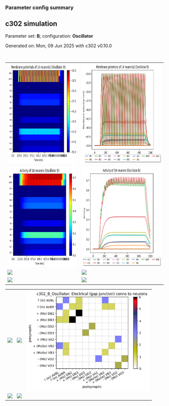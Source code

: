 ### Parameter config summary 
<h2>c302 simulation</h2>
<p>Parameter set: <b>B</b>; configuration: <b>Oscillator</b></p>
<p>Generated on: Mon, 09 Jun 2025 with c302 v0.10.0</p><br/>
<table>

<tr>
  <td><a href="images/neurons_B_Oscillator.png"><img alt=" " src="images/neurons_B_Oscillator.png" height="320"/></a></td>
  <td><a href="images/traces_neuron_Oscillator_B.png"><img alt=" " src="images/traces_neuron_Oscillator_B.png" height="320"/></a></td>
</tr>

<tr>
  <td><a href="images/neuron_activity_B_Oscillator.png"><img alt=" " src="images/neuron_activity_B_Oscillator.png" height="320"/></a></td>
  <td><a href="images/traces_neuron_activity_Oscillator_B.png"><img alt=" " src="images/traces_neuron_activity_Oscillator_B.png" height="320"/></a></td>
</tr>

<tr>
  <td><a href="images/muscles_B_Oscillator.png"><img alt=" " src="images/muscles_B_Oscillator.png" height="320"/></a></td>
  <td><a href="images/traces_muscles_Oscillator_B.png"><img alt=" " src="images/traces_muscles_Oscillator_B.png" height="320"/></a></td>
</tr>

<tr>
  <td><a href="images/muscle_activity_B_Oscillator.png"><img alt=" " src="images/muscle_activity_B_Oscillator.png" height="320"/></a></td>
  <td><a href="images/traces_muscles_activity_Oscillator_B.png"><img alt=" " src="images/traces_muscles_activity_Oscillator_B.png" height="320"/></a></td>
</tr>
</table>
<table>

<tr><td><a href="images/c302_B_Oscillator_exc_to_neurons.png"><img alt=" " src="images/c302_B_Oscillator_exc_to_neurons.png" height="320"/></a></td>

  <td><a href="images/c302_B_Oscillator_inh_to_neurons.png"><img alt=" " src="images/c302_B_Oscillator_inh_to_neurons.png" height="320"/></a></td>

  <td><a href="images/c302_B_Oscillator_elec_neurons_neurons.png"><img alt=" " src="images/c302_B_Oscillator_elec_neurons_neurons.png" height="320"/></a></td></tr>

<tr><td><a href="images/c302_B_Oscillator_exc_to_muscles.png"><img alt=" " src="images/c302_B_Oscillator_exc_to_muscles.png" height="320"/></a></td>

  <td><a href="images/c302_B_Oscillator_inh_to_muscles.png"><img alt=" " src="images/c302_B_Oscillator_inh_to_muscles.png" height="320"/></a></td></tr>
</table>
